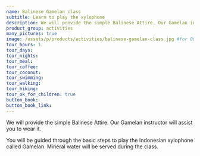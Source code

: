 ```yaml
---
name: Balinese Gamelan class
subtitle: Learn to play the xylophone
description: We will provide the simple Balinese Attire. Our Gamelan instructor will assist you to wear it. You will be guided through the basic steps to play the Indonesian xylophone called Gamelan.
product_group: activities
many_pictures: true
image: /assets/p/products/activities/balinese-gamelan-class.jpg #for OG and twitter cards
tour_hours: 1
tour_days:
tour_nights:
tour_meal:
tour_coffee:
tour_coconut:
tour_swimming:
tour_walking:
tour_hiking:
tour_ok_for_children: true
button_book:
button_book_link:
---
```


We will provide the simple Balinese Attire. Our Gamelan instructor will assist you to wear it.

You will be guided through the basic steps to play the Indonesian xylophone called Gamelan. Mineral water will be served during the class.

